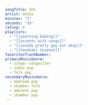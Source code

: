 ```yaml
---
songTitle: She
artist: dodie
minutes: "3"
seconds: "33"
rating: 8
playlists:
  - "[[yearning bading]]"
  - "[[accents with songs]]"
  - "[[sounds pretty gay but okay]]"
  - "[[hanahaki disease]]"
favoritesTrackNumber:
primaryMusicGenre:
  - singer-songwriter
  - indie pop
  - folk pop
secondaryMusicGenre:
  - bedroom pop
  - chamber folk
  - ambient pop
  - chamber pop
---
```

